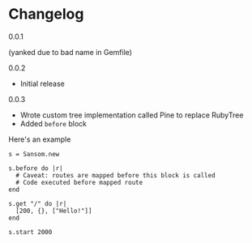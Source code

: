 Changelog
=

0.0.1

(yanked due to bad name in Gemfile)

0.0.2

- Initial release

0.0.3

- Wrote custom tree implementation called Pine to replace RubyTree
- Added `before` block

Here's an example

    s = Sansom.new

    s.before do |r|
      # Caveat: routes are mapped before this block is called
      # Code executed before mapped route
    end
    
    s.get "/" do |r|
      [200, {}, ["Hello!"]]
    end
    
    s.start 2000
